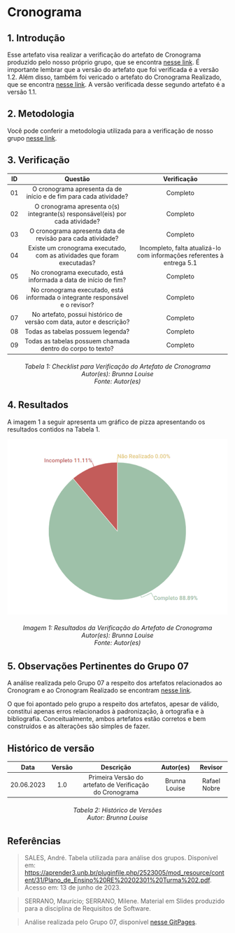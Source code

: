 # Cronograma

## 1. Introdução
Esse artefato visa realizar a verificação do artefato de Cronograma produzido pelo nosso próprio grupo, que se encontra [nesse link](https://requisitos-de-software.github.io/2023.1-Twitch/planejamento/cronograma/).
É importante lembrar que a versão do artefato que foi verificada é a versão 1.2. Além disso, também foi vericado o artefato do Cronograma Realizado, que se encontra [nesse link](https://requisitos-de-software.github.io/2023.1-Twitch/planejamento/cronograma_realizado/). A versão verificada desse segundo artefato é a versão 1.1.

## 2. Metodologia
Você pode conferir a metodologia utilizada para a verificação de nosso grupo [nesse link]().

## 3. Verificação

|ID|Questão|Verificação|
|:-:|:-:|:-:|
|01|O cronograma apresenta da de início e de fim para cada atividade?|Completo|
|02|O cronograma apresenta o(s) integrante(s) responsável(eis) por cada atividade?|Completo|
|03|O cronograma apresenta data de revisão para cada atividade?|Completo|
|04|Existe um cronograma executado, com as atividades que foram executadas?|Incompleto, falta atualizá-lo com informações referentes à entrega 5.1|
|05|No cronograma executado, está informada a data de início de fim?|Completo|
|06|No cronograma executado, está informada o integrante responsável e o revisor?|Completo|
|07|No artefato, possui histórico de versão com data, autor e descrição?|Completo|
|08|Todas as tabelas possuem legenda?|Completo|
|09|Todas as tabelas possuem chamada dentro do corpo to texto?|Completo|

<h6 align = "center"> Tabela 1: Checklist para Verificação do Artefato de Cronograma
<br> Autor(es): Brunna Louise
<br>Fonte: Autor(es)</h6>

## 4. Resultados
A imagem 1 a seguir apresenta um gráfico de pizza apresentando os resultados contidos na Tabela 1.

![Resultados Cronograma](./verifica_cronograma08.png)
<h6 align = "center"> Imagem 1: Resultados da Verificação do Artefato de Cronograma
<br> Autor(es): Brunna Louise
<br>Fonte: Autor(es)</h6>

## 5. Observações Pertinentes do Grupo 07
A análise realizada pelo Grupo 07 a respeito dos artefatos relacionados ao Cronogram e ao Cronogram Realizado se encontram [nesse link](https://requisitos-de-software.github.io/2023.1-Petz/analise/teste/planejamento/).

O que foi apontado pelo grupo a respeito dos artefatos, apesar de válido, constitui apenas erros relacionados à padronização, à ortografia e à bibliografia. Conceitualmente, ambos artefatos estão corretos e bem construídos e as alterações são simples de fazer.

## Histórico de versão
|    Data    | Versão | Descrição                                                                      | Autor(es)  | Revisor  |
| :--------: | :----: | :----------------------------------------------------------------------------: | :--------: | :------: |
| 20.06.2023 | 1.0    | Primeira Versão do artefato de Verificação do Cronograma |   Brunna Louise   | Rafael Nobre  |

<h6 align = "center"> Tabela 2: Histórico de Versões
<br> Autor: Brunna Louise </h6>

## Referências

>SALES, André. Tabela utilizada para análise dos grupos. Disponível em: https://aprender3.unb.br/pluginfile.php/2523005/mod_resource/content/31/Plano_de_Ensino%20RE%20202301%20Turma%202.pdf. Acesso em: 13 de junho de 2023.

>SERRANO, Maurício; SERRANO, Milene. Material em Slides produzido para a disciplina de Requisitos de Software.

>Análise realizada pelo Grupo 07, disponível [nesse GitPages](https://requisitos-de-software.github.io/2023.1-Petz/).